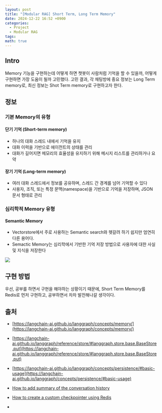 ```yaml
---
layout: post
title: "[Modular RAG] Short Term, Long Term Memory"
date: 2024-12-22 16:52 +0900
categories:
  - Project
  - Modular RAG
tags: 
math: true
---
```


## Intro
Memory 기능을 구현하는데 어떻게 하면 챗봇이 사람처럼 기억을 할 수 있을까, 어떻게 구현하면 가장 도움이 될까 고민했다. 고민 결과, 각 채팅방에 중요 정보는 Long Term memory로, 최신 정보는 Shot Term memory로 구현하고자 한다.

## 정보
### 기본 Memory의 유형

#### 단기 기억 (Short-term memory)

- 하나의 대화 스레드 내에서 기억을 유지
- 대화 이력을 기반으로 에이전트의 상태를 관리
- 대화가 길어지면 메모리의 효율성을 유지하기 위해 메시지 리스트를 관리하거나 요약

#### 장기 기억 (Long-term memory)

- 여러 대화 스레드에서 정보를 공유하며, 스레드 간 경계를 넘어 기억할 수 있다
- 사용자, 조직, 또는 특정 문맥(namespace)을 기반으로 기억을 저장하며, JSON 문서 형태로 관리

### 심리학적 Memory 유형
#### Semantic Memory

- Vectorstore에서 주로 사용하는 Semantic search와 헷갈려 하기 쉽지만 엄연히 다른 용어다.
- Semactic Memory는 심리학에서 기반한 기억 저장 방법으로 사용자에 대한 사실 및 지식을 저장한다

![](https://i.imgur.com/56d6RXa.png)



## 구현 방법

우선, 공부를 하면서 구현을 해야하는 상황이기 때문에, Short Term Memory를 Redis로 먼저 구현하고, 공부하면서 차차 발전해나갈 생각이다.




## 출처
- [https://langchain-ai.github.io/langgraph/concepts/memory/](https://langchain-ai.github.io/langgraph/concepts/memory/)
- [https://langchain-ai.github.io/langgraph/reference/store/#langgraph.store.base.BaseStore.put](https://langchain-ai.github.io/langgraph/reference/store/#langgraph.store.base.BaseStore.put)
- [https://langchain-ai.github.io/langgraph/concepts/persistence/#basic-usage](https://langchain-ai.github.io/langgraph/concepts/persistence/#basic-usage)
- [How to add summary of the conversation history](https://langchain-ai.github.io/langgraph/how-tos/memory/add-summary-conversation-history/)


- [How to create a custom checkpointer using Redis](https://langchain-ai.github.io/langgraph/how-tos/persistence_redis/#how-to-create-a-custom-checkpointer-using-redis "Permanent link")
- 